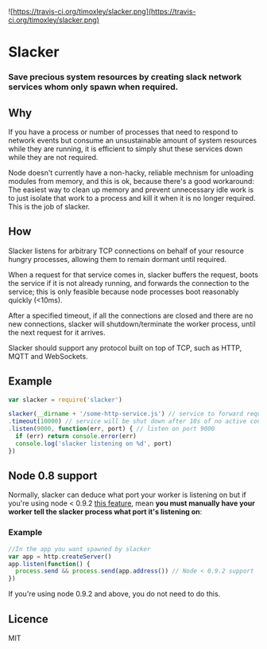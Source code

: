 ![https://travis-ci.org/timoxley/slacker.png](https://travis-ci.org/timoxley/slacker.png)

# Slacker

### Save precious system resources by creating slack network services whom only spawn when required.

## Why

If you have a process or number of processes that need to respond to network events
but consume an unsustainable amount of system resources while they are
running, it is efficient to simply shut these services down while
they are not required. 

Node doesn't currently have a non-hacky, reliable mechnism for unloading modules 
from memory, and this is ok, because there's a good workaround: The easiest 
way to clean up memory and prevent unnecessary idle work is to just isolate
that work to a process and kill it when it is no longer required. This
is the job of slacker.

## How

Slacker listens for arbitrary TCP connections on behalf of your 
resource hungry processes, allowing them to remain dormant until
required.

When a request for that service comes in, slacker buffers the request, 
boots the service if it is not already running,
and forwards the connection to the service; this is only feasible because
node processes boot reasonably quickly (<10ms). 

After a specified timeout, if all the connections are closed and there
are no new connections, slacker will shutdown/terminate the 
worker process, until the next request for it arrives.

Slacker should support any protocol built on top of TCP, such as
HTTP, MQTT and WebSockets.

## Example

```js
var slacker = require('slacker')

slacker(__dirname + '/some-http-service.js') // service to forward requests to
.timeout(10000) // service will be shut down after 10s of no active connections (default)
.listen(9000, function(err, port) { // listen on port 9000
  if (err) return console.error(err)
  console.log('slacker listening on %d', port)
})

```

## Node 0.8 support

Normally, slacker can deduce what port your worker is listening on
but if you're using node < 0.9.2 [this feature](https://github.com/joyent/node/pull/4104),
mean **you must manually have your worker tell the slacker process what port
it's listening on**:

### Example

```js
//In the app you want spawned by slacker
var app = http.createServer()
app.listen(function() {
  process.send && process.send(app.address()) // Node < 0.9.2 support
})

```

If you're using node 0.9.2 and above, you do not need to do this.

## Licence

MIT
